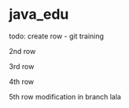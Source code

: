 # java_edu

todo: create row - git training

2nd row

3rd row

4th row

5th row modification in branch lala
